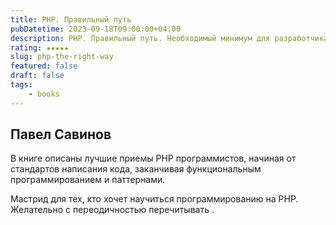 ```yaml
---
title: PHP. Правильный путь
pubDatetime: 2023-09-18T09:00:00+04:00
description: PHP. Правильный путь. Необходимый минимум для разработчика.
rating: ★★★★★
slug: php-the-right-way
featured: false
draft: false
tags:
    - books
---
```


Павел Савинов
-------------

В книге описаны лучшие приемы PHP программистов, начиная от стандартов написания кода, заканчивая функциональным программированием и паттернами.

Мастрид для тех, кто хочет научиться программированию на PHP. Желательно с переодичностью перечитывать .
